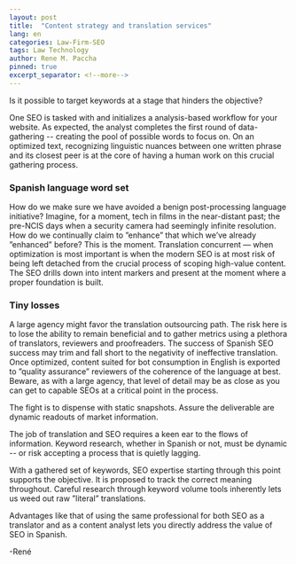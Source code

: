 ```yaml
---
layout: post
title:  "Content strategy and translation services"
lang: en
categories: Law-Firm-SEO
tags: Law Technology
author: Rene M. Paccha
pinned: true
excerpt_separator: <!--more-->
---
```


Is it possible to target keywords at a stage that hinders the objective?

One SEO is tasked with and initializes a analysis-based workflow for your website.  As expected, the analyst completes the first round of data-gathering  -- creating the pool of possible words to focus on.  On an optimized text, recognizing linguistic nuances between one written phrase and its closest peer is at the core of having a human work on this crucial gathering process.  

### Spanish language word set
How do we make sure we have avoided a benign post-processing language initiative? Imagine, for a moment, tech in films in the near-distant past; the pre-NCIS days when a security camera had seemingly infinite resolution.  How do we continually claim to ”enhance” that which we’ve already ”enhanced” before? This is the moment. Translation concurrent — when optimization is most important is when the modern SEO is at most risk of being left detached from the crucial process of scoping high-value content.  The SEO drills down into intent markers and present at the moment where a proper foundation is built.

### Tiny losses
A large agency might favor the translation outsourcing path.  The risk here is to lose the ability to remain beneficial and to gather metrics using a plethora of translators, reviewers and proofreaders.  The success of Spanish SEO success may trim and fall short to the negativity of ineffective translation. Once optimized, content suited for bot consumption in English is exported to ”quality assurance” reviewers of the coherence of the language at best.  Beware, as with a large agency, that level of detail may be as close as you can get to capable SEOs at a critical point in the process.

The fight is to dispense with static snapshots.  Assure the deliverable are dynamic readouts of market information. 

The job of translation and SEO requires a keen ear to the flows of information.  Keyword research, whether in Spanish or not, must be dynamic -- or risk accepting a process that is quietly lagging.

With a gathered set of keywords, SEO expertise starting through this point supports the objective.  It is proposed to track the correct meaning throughout.  Careful research through keyword volume tools inherently lets us weed out raw ”literal” translations.

Advantages like that of using the same professional for both SEO as a translator and as a content analyst lets you directly address the value of SEO in Spanish.

-René
